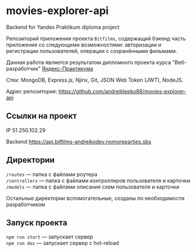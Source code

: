 # movies-explorer-api
Backend for Yandex Praktikum diploma project

Репозиторий приложения проекта `Bitfilms`, содержащий бэкенд часть приложения со следующими возможностями: авторизации и регистрации пользователей, операции с сохранёнными фильмами. 

Данная работа является результатом дипломного проекта курса "Веб-разработчик" [Яндекс-Практикума](https://practicum.yandex.ru/ "Сайт Яндекс-Практикума")

Стек: MongoDB, Express.js, Njinx, Git, JSON Web Token (JWT), NodeJS.

Адрес репозитория: https://github.com/andreiklepko88/movies-explorer-api

## Ссылки на проект

IP 51.250.102.29

Backend https://api.bitfilms-andreikodev.nomoreparties.sbs

## Директории

`/routes` — папка с файлами роутера  
`/controllers` — папка с файлами контроллеров пользователя и карточки   
`/models` — папка с файлами описания схем пользователя и карточки  
  
Остальные директории вспомогательные, созданы по необходимости разработчиком

## Запуск проекта

`npm run start` — запускает сервер   
`npm run dev` — запускает сервер с hot-reload

